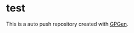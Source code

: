 # test
This is a auto push repository created with [GPGen](https://github.com/BaekjoonHub/BaekjoonHub).
